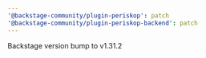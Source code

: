 ```yaml
---
'@backstage-community/plugin-periskop': patch
'@backstage-community/plugin-periskop-backend': patch
---
```


Backstage version bump to v1.31.2
